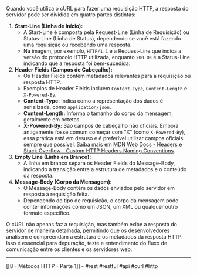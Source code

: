 Quando você utiliza o cURL para fazer uma requisição HTTP, a resposta do servidor pode ser dividida em quatro partes distintas:

1. **Start-Line (Linha de Início):**
    - A Start-Line é composta pela Request-Line (Linha de Requisição) ou Status-Line (Linha de Status), dependendo se você está fazendo uma requisição ou recebendo uma resposta.
    - Na imagem, por exemplo, `HTTP/1.1` é a Request-Line que indica a versão do protocolo HTTP utilizada, enquanto `200 OK` é a Status-Line indicando que a resposta foi bem-sucedida.
2. **Header Fields (Campos de Cabeçalho):**
    - Os Header Fields contêm metadados relevantes para a requisição ou resposta HTTP.
    - Exemplos de Header Fields incluem `Content-Type`, `Content-Length` e `X-Powered-By`.
    - **Content-Type:** Indica como a representação dos dados é serializada, como `application/json`.
    - **Content-Length:** Informa o tamanho do corpo da mensagem, geralmente em octetos.
    - **X-Powered-By:** São campos de cabeçalho não oficiais. Embora antigamente fosse comum começar com "X" (como `X-Powered-By`), essa prática está em desuso e é preferível utilizar campos oficiais sempre que possível. Saiba mais em [MDN Web Docs - Headers](https://developer.mozilla.org/en-US/docs/web/HTTP/Headers) e [Stack Overflow - Custom HTTP Headers Naming Conventions](http://stackoverflow.com/questions/3561381/custom-http-headers-naming-conventions).
3. **Empty Line (Linha em Branco):**
    - A linha em branco separa os Header Fields do Message-Body, indicando a transição entre a estrutura de metadados e o conteúdo da resposta.
4. **Message-Body (Corpo da Mensagem):**
    - O Message-Body contém os dados enviados pelo servidor em resposta à requisição feita.
    - Dependendo do tipo de requisição, o corpo da mensagem pode conter informações como um JSON, um XML ou qualquer outro formato específico.

O cURL não apenas faz a requisição, mas também exibe a resposta do servidor de maneira detalhada, permitindo que os desenvolvedores analisem e compreendam a estrutura e os metadados da resposta HTTP. Isso é essencial para depuração, teste e entendimento do fluxo de comunicação entre os clientes e os servidores web.

---
[[8 - Métodos HTTP - Parte 1]] - #rest #restful #api #curl #http